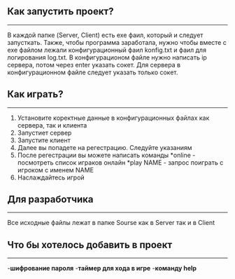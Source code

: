 ## Как запустить проект?
---
В каждой папке (Server, Client) есть exe фаил, который и следует запусткать.
Также, чтобы программа заработала, нужно чтобы вместе с exe файлом лежали конфигурационный фаил konfig.txt и фаил для логирования log.txt.
В конфигурационом файле нужно написать ip сервера, потом через enter указать сокет.
Для сервера в конфигурационном файле следует указать только сокет.

## Как играть?
---
1. Установите коректные данные в конфигурационных файлах как сервера, так и клиента
2. Запустиет сервер
3. Запустите клиент
4. Далее вы попадете на регестрацию. Следуйте указаниям
5. После регестрации вы можете написать команды 
*online - посмотреть список играков онлайн
*play NAME - запрос поиграть с игроком с именем NAME
6. Наслаждайтесь игрой 

## Для разработчика 
---
Все исходные файлы лежат в папке Sourse как в Server так и в Client 

## Что бы хотелось добавить в проект
---
-**шифрование пароля**
-**таймер для хода в игре**
-**команду help**
